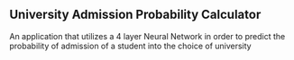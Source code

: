 ## University Admission Probability Calculator
An application that utilizes a 4 layer Neural Network in order to predict the probability of admission of a student into the choice of university

